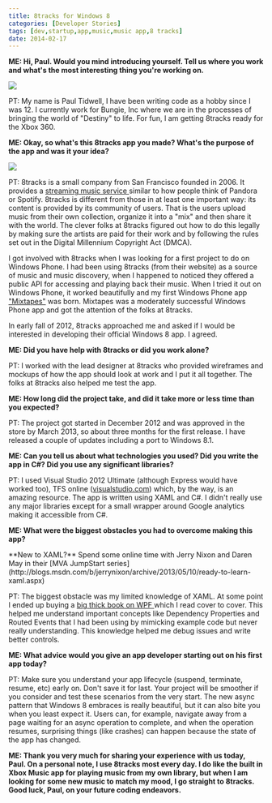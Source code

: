 ```yaml
---
title: 8tracks for Windows 8
categories: [Developer Stories]
tags: [dev,startup,app,music,music app,8 tracks]
date: 2014-02-17
---
```



**ME: Hi, Paul. Would you mind introducing yourself. Tell us where you work and what's the most interesting thing you're working on.**


![](/files/8tracks_01.jpg)

PT: My name is Paul Tidwell, I have been writing code as a hobby since I was 12\. I currently work for Bungie, Inc where we are in the processes of bringing the world of "Destiny" to life.  For fun, I am getting 8tracks ready for the Xbox 360.

**ME: Okay, so what's this 8tracks app you made? What's the purpose of the app and was it your idea?**

![](/files/8tracks_02.png)

PT: 8tracks is a small company from San Francisco founded in 2006.  It provides a [streaming music service ](http://8tracks.com/)similar to how people think of Pandora or Spotify. 8tracks is different from those in at least one important way: its content is provided by its community of users. That is the users upload music from their own collection, organize it into a "mix" and then share it with the world. The clever folks at 8tracks figured out how to do this legally by making sure the artists are paid for their work and by following the rules set out in the Digital Millennium Copyright Act (DMCA).

I got involved with 8tracks when I was looking for a first project to do on Windows Phone. I had been using 8tracks (from their website) as a source of music and music discovery, when I happened to noticed they offered a public API for accessing and playing back their music. When I tried it out on Windows Phone, it worked beautifully and my first Windows Phone app ["Mixtapes"](http://www.windowsphone.com/en-us/store/app/mixtapes/a059e6b8-c3c8-4131-a198-737bb5314a3a) was born.  Mixtapes was a moderately successful Windows Phone app and got the attention of the folks at 8tracks.

In early fall of 2012, 8tracks approached me and asked if I would be interested in developing their official Windows 8 app. I agreed.

**ME: Did you have help with 8tracks or did you work alone?**

PT: I worked with the lead designer at 8tracks who provided wireframes and mockups of how the app should look at work and I put it all together.  The folks at 8tracks also helped me test the app.

**ME: How long did the project take, and did it take more or less time than you expected?**

PT: The project got started in December 2012 and was approved in the store by March 2013, so about three months for the first release.  I have released a couple of updates including a port to Windows 8.1.

**ME: Can you tell us about what technologies you used? Did you write the app in C#? Did you use any significant libraries?**

PT: I used Visual Studio 2012 Ultimate (although Express would have worked too), TFS online ([visualstudio.com](http://www.visualstudio.com)) which, by the way, is an amazing resource. The app is written using XAML and C#.  I didn't really use any major libraries except for a small wrapper around Google analytics making it accessible from C#.

**ME: What were the biggest obstacles you had to overcome making this app?**

<div>**New to XAML?** Spend some online time with Jerry Nixon and Daren May in their [MVA JumpStart series](http://blogs.msdn.com/b/jerrynixon/archive/2013/05/10/ready-to-learn-xaml.aspx)</div>

PT: The biggest obstacle was my limited knowledge of XAML. At some point I ended up buying a [big thick book on WPF ](http://www.amazon.com/gp/product/1430272058/ref=as_li_qf_sp_asin_il_tl?ie=UTF8&amp;camp=1789&amp;creative=9325&amp;creativeASIN=1430272058&amp;linkCode=as2&amp;tag=codefostercom-20)which I read cover to cover.  This helped me understand important concepts like Dependency Properties and Routed Events that I had been using by mimicking example code but never really understanding. This knowledge helped me debug issues and write better controls.

**ME: What advice would you give an app developer starting out on his first app today?**

PT: Make sure you understand your app lifecycle (suspend, terminate, resume, etc) early on. Don't save it for last. Your project will be smoother if you consider and test these scenarios from the very start. The new async pattern that Windows 8 embraces is really beautiful, but it can also bite you when you least expect it. Users can, for example, navigate away from a page waiting for an async operation to complete, and when the operation resumes, surprising things (like crashes) can happen because the state of the app has changed.

**ME: Thank you very much for sharing your experience with us today, Paul. On a personal note, I use 8tracks most every day. I do like the built in Xbox Music app for playing music from my own library, but when I am looking for some new music to match my mood, I go straight to 8tracks. Good luck, Paul, on your future coding endeavors.**

 

 